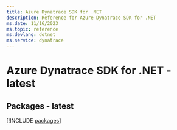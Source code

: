 ```yaml
---
title: Azure Dynatrace SDK for .NET
description: Reference for Azure Dynatrace SDK for .NET
ms.date: 11/16/2023
ms.topic: reference
ms.devlang: dotnet
ms.service: dynatrace
---
```

# Azure Dynatrace SDK for .NET - latest
## Packages - latest
[!INCLUDE [packages](dynatrace-index.md)]